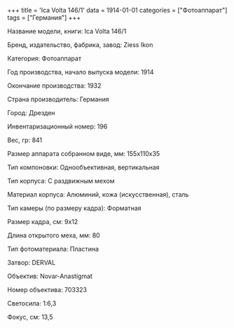+++
title = 'Ica Volta 146/1'
data = 1914-01-01
categories = ["Фотоаппарат"]
tags = ["Германия"]
+++

Название модели, книги: Ica Volta 146/1

Бренд, издательство, фабрика, завод: Ziess Ikon

Категория: Фотоаппарат

Год производства, начало выпуска модели: 1914

Окончание производства: 1932

Страна производитель: Германия

Город: Дрезден

Инвентаризационный номер: 196

Вес, гр: 841

Размер аппарата  собранном виде, мм: 155x110x35

Тип компоновки: Однообъективная, вертикальная

Тип корпуса: С раздвижным мехом

Материал корпуса: Алюминий, кожа (искусственная), сталь

Тип камеры (по размеру кадра): Форматная

Размер кадра, см: 9х12

Длина открытого меха, мм: 80

Тип фотоматериала: Пластина

Затвор: DERVAL

Объектив: Novar-Anastigmat

Номер объектива: 703323

Светосила: 1:6,3

Фокус, см: 13,5

